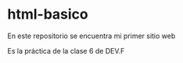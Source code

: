 # html-basico
<p>En este repositorio se encuentra mi primer sitio web</p>
Es la práctica de la clase 6 de DEV.F
